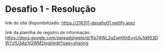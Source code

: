 # Desafio 1 - Resolução

link do site disponibilizado: https://216311-desafio01.netlify.app/

link da planilha de registro de informação: https://docs.google.com/spreadsheets/d/1fp74WL2gZwHXhEyyUIu1d953DW7zfU3Az1jGWM2jogI/edit?usp=sharing
